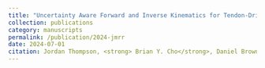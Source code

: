 ```yaml
---
title: "Uncertainty Aware Forward and Inverse Kinematics for Tendon-Driven Continuum Robots via Mixture Density Networks"
collection: publications
category: manuscripts
permalink: /publication/2024-jmrr
date: 2024-07-01
citation: Jordan Thompson, <strong> Brian Y. Cho</strong>, Daniel Brown, and Alan Kuntz, &quot;Uncertainty Aware Forward and Inverse Kinematics for Tendon-Driven Continuum Robots via Mixture Density Networks&quot;, under review at <i>Journal of Medical Robotics Research</i> (JMRR 2024).
---
```


